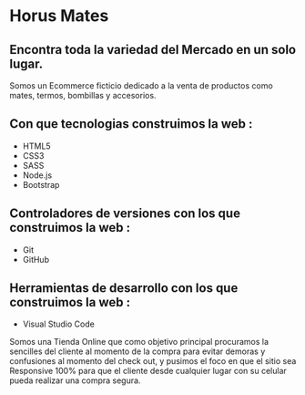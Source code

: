 # Horus Mates
## Encontra toda la variedad del Mercado en un solo lugar.


Somos un Ecommerce ficticio dedicado a la venta de productos como mates, termos, bombillas y accesorios.

## Con que tecnologias construimos la web :

- HTML5
- CSS3
- SASS
- Node.js
- Bootstrap


## Controladores de versiones con los que construimos la web :

- Git
- GitHub


##  Herramientas de desarrollo con los que construimos la web :

- Visual Studio Code


Somos una Tienda Online que como objetivo principal procuramos la sencilles del cliente al momento de la compra para evitar demoras y confusiones al momento del check out, y pusimos el foco en que el sitio sea Responsive 100% para que el cliente desde cualquier lugar con su celular pueda realizar una compra segura.
